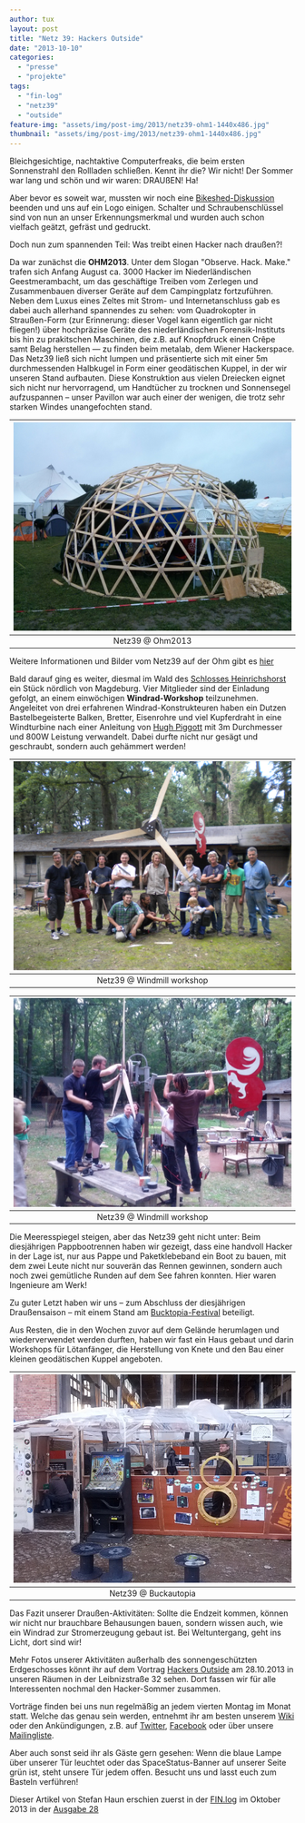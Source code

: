 ```yaml
---
author: tux
layout: post
title: "Netz 39: Hackers Outside"
date: "2013-10-10"
categories: 
  - "presse"
  - "projekte"
tags: 
  - "fin-log"
  - "netz39"
  - "outside"
feature-img: "assets/img/post-img/2013/netz39-ohm1-1440x486.jpg"
thumbnail: "assets/img/post-img/2013/netz39-ohm1-1440x486.jpg"
---
```


Bleichgesichtige, nachtaktive Computerfreaks, die beim ersten Sonnenstrahl den Rollladen schließen. Kennt ihr die? Wir nicht! Der Sommer war lang und schön und wir waren: DRAUßEN! Ha!

Aber bevor es soweit war, mussten wir noch eine [Bikeshed-Diskussion](http://bikeshed.com/) beenden und uns auf ein Logo einigen. Schalter und Schraubenschlüssel sind von nun an unser Erkennungsmerkmal und wurden auch schon vielfach geätzt, gefräst und gedruckt.

Doch nun zum spannenden Teil: Was treibt einen Hacker nach draußen?!

Da war zunächst die **OHM2013**. Unter dem Slogan "Observe. Hack. Make." trafen sich Anfang August ca. 3000 Hacker im Niederländischen Geestmerambacht, um das geschäftige Treiben vom Zerlegen und Zusammenbauen diverser Geräte auf dem Campingplatz fortzuführen. Neben dem Luxus eines Zeltes mit Strom- und Internetanschluss gab es dabei auch allerhand spannendes zu sehen: vom Quadrokopter in Straußen-Form (zur Erinnerung: dieser Vogel kann eigentlich gar nicht fliegen!) über hochpräzise Geräte des niederländischen Forensik-Instituts bis hin zu prakitschen Maschinen, die z.B. auf Knopfdruck einen Crêpe samt Belag herstellen — zu finden beim metalab, dem Wiener Hackerspace. Das Netz39 ließ sich nicht lumpen und präsentierte sich mit einer 5m durchmessenden Halbkugel in Form einer geodätischen Kuppel, in der wir unseren Stand aufbauten. Diese Konstruktion aus vielen Dreiecken eignet sich nicht nur hervorragend, um Handtücher zu trocknen und Sonnensegel aufzuspannen – unser Pavillon war auch einer der wenigen, die trotz sehr starken Windes unangefochten stand. 

| ![](/assets/img/post-img/2013/dome.jpg) |
|:--:|
| Netz39 @ Ohm2013 | 

Weitere Informationen und Bilder vom Netz39 auf der Ohm gibt es [hier](http://www.netz39.de/projekte/ohm-2013/)

Bald darauf ging es weiter, diesmal im Wald des [Schlosses Heinrichshorst](http://www.heinrichshorst.com/) ein Stück nördlich von Magdeburg. Vier Mitglieder sind der Einladung gefolgt, an einem einwöchigen **Windrad-Workshop** teilzunehmen. Angeleitet von drei erfahrenen Windrad-Konstrukteuren haben ein Dutzen Bastelbegeisterte Balken, Bretter, Eisenrohre und viel Kupferdraht in eine Windturbine nach einer Anleitung von [Hugh Piggott](http://scoraigwind.co.uk/) mit 3m Durchmesser und 800W Leistung verwandelt. Dabei durfte nicht nur gesägt und geschraubt, sondern auch gehämmert werden!

| ![](/assets/img/post-img/2013/windmill1.jpg) |
|:--:|
| Netz39 @ Windmill workshop | 

| ![](/assets/img/post-img/2013/windmill2.jpg) |
|:--:|
| Netz39 @ Windmill workshop | 

Die Meeresspiegel steigen, aber das Netz39 geht nicht unter: Beim diesjährigen Pappbootrennen haben wir gezeigt, dass eine handvoll Hacker in der Lage ist, nur aus Pappe und Paketklebeband ein Boot zu bauen, mit dem zwei Leute nicht nur souverän das Rennen gewinnen, sondern auch noch zwei gemütliche Runden auf dem See fahren konnten. Hier waren Ingenieure am Werk!

Zu guter Letzt haben wir uns – zum Abschluss der diesjährigen Draußensaison – mit einem Stand am [Bucktopia-Festival](http://www.bucktopia.de/) beteiligt.

Aus Resten, die in den Wochen zuvor auf dem Gelände herumlagen und wiederverwendet werden durften, haben wir fast ein Haus gebaut und darin Workshops für Lötanfänger, die Herstellung von Knete und den Bau einer kleinen geodätischen Kuppel angeboten. 

| ![](/assets/img/post-img/2013/bucktopia.jpg) |
|:--:|
| Netz39 @ Buckautopia |

Das Fazit unserer Draußen-Aktivitäten: Sollte die Endzeit kommen, können wir nicht nur brauchbare Behausungen bauen, sondern wissen auch, wie ein Windrad zur Stromerzeugung gebaut ist. Bei Weltuntergang, geht ins Licht, dort sind wir!

Mehr Fotos unserer Aktivitäten außerhalb des sonnengeschützten Erdgeschosses könnt ihr auf dem Vortrag [Hackers Outside](http://www.netz39.de/events/termine/) am 28.10.2013 in unseren Räumen in der Leibnizstraße 32 sehen. Dort fassen wir für alle Interessenten nochmal den Hacker-Sommer zusammen.

Vorträge finden bei uns nun regelmäßig an jedem vierten Montag im Monat statt. Welche das genau sein werden, entnehmt ihr am besten unserem [Wiki](https://wiki.netz39.de/talks:talks) oder den Ankündigungen, z.B. auf [Twitter](https://twitter.com/netz39), [Facebook](https://www.facebook.com/Netz39) oder über unsere [Mailingliste](https://lists.netz39.de/listinfo/netz39-announce).

Aber auch sonst seid ihr als Gäste gern gesehen: Wenn die blaue Lampe über unserer Tür leuchtet oder das SpaceStatus-Banner auf unserer Seite grün ist, steht unsere Tür jedem offen. Besucht uns und lasst euch zum Basteln verführen!

Dieser Artikel von Stefan Haun erschien zuerst in der [FIN.log](https://faraweb.cs.uni-magdeburg.de/leben-an-der-fin/finlog) im Oktober 2013 in der [Ausgabe 28](https://faraweb.cs.uni-magdeburg.de/sites/default/files/finlog28.pdf)
